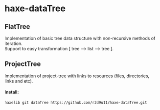 haxe-dataTree
=========================

## FlatTree

Implementation of basic tree data structure with non-recursive methods of iteration.<br/>
Support to easy transformation [ tree --> list --> tree ].

## ProjectTree

Implementation of project-tree with links to resources (files, directories, links and etc).

#### Install:
`haxelib git dataTree https://github.com/r3d9u11/haxe-dataTree.git`
